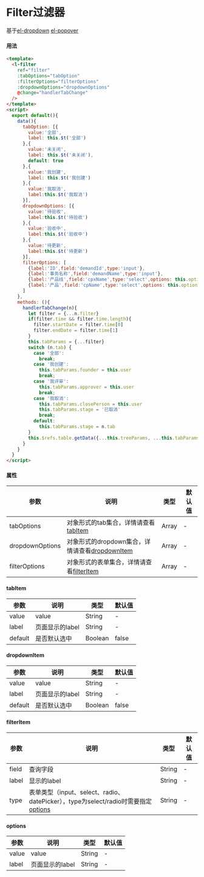 # Filter过滤器
基于[el-dropdown](https://element.eleme.cn/#/zh-CN/component/dropdown) [el-popover](https://element.eleme.cn/#/zh-CN/component/popover)  
#### 用法
``` html
<template>
  <l-filter
    ref="filter"
    :tabOptions="tabOption"
    :filterOptions="filterOptions"
    :dropdownOptions="dropdownOptions"
    @change="handlerTabChange"
  />
</template>
<script>
  export default(){
    data(){
      tabOption: [{
        value:'全部',
        label: this.$t('全部')
      },{
        value:'未关闭',
        label: this.$t('未关闭'),
        default: true
      },{
        value:'我创建',
        label: this.$t('我创建')
      },{
        value:'我取消',
        label:this.$t('我取消')
      }],
      dropdownOptions: [{
        value:'待验收',
        label:this.$t('待验收')
      },{
        value:'验收中',
        label:this.$t('验收中')
      },{
        value:'待更新',
        label:this.$t('待更新')
      }],
      filterOptions: [
        {label:'ID',field:'demandId',type:'input'},
        {label:'事务名称',field:'demandName',type:'input'},
        {label:'产品线',field:'cpxName',type:'select',options: this.options.cpxOptions},
        {label:'产品',field:'cpName',type:'select',options: this.options.cpOptions}
      ]
    },
    methods: (){
      handlerTabChange(n){
        let filter = {...n.filter}
        if(filter.time && filter.time.length){
          filter.startDate = filter.time[0]
          filter.endDate = filter.time[1]
        }
        this.tabParams = {...filter}
        switch (n.tab) {
          case '全部':
            break;
          case '我创建':
            this.tabParams.founder = this.user
            break;
          case '我评审':
            this.tabParams.approver = this.user
            break;
          case '我取消':
            this.tabParams.closePerson = this.user
            this.tabParams.stage = '已取消'
            break;
          default:
            this.tabParams.stage = n.tab
        }
        this.$refs.table.getData({...this.treeParams, ...this.tabParams, viewMdule: '1'})
      }
    }
  }
</script>
```
#### 属性  
| 参数 |  说明  | 类型  | 默认值  |
| ---- | ----  | ----  | ----  |
| tabOptions  | 对象形式的tab集合，详情请查看[tabItem](/doc/filter?id=tabItem) | Array | - |
| dropdownOptions  | 对象形式的dropdown集合，详情请查看[dropdownItem](/doc/filter?id=dropdownItem) | Array | - |
| filterOptions  | 对象形式的表单集合，详情请查看[filterItem](/doc/filter?id=filterItem) | Array | - |  

#### tabItem
| 参数 |  说明  | 类型  | 默认值  |
| ---- | ----  | ----  | ----  |
| value | value | String  | - |
| label | 页面显示的label | String  | - |
| default | 是否默认选中 | Boolean  | false |

#### dropdownItem
| 参数 |  说明  | 类型  | 默认值  |
| ---- | ----  | ----  | ----  |
| value | value | String  | - |
| label | 页面显示的label | String  | - |
| default | 是否默认选中 | Boolean  | false |

#### filterItem
| 参数 |  说明  | 类型  | 默认值 |
| ---- | ----  | ----  | ----  |
| field | 查询字段 | String  | - |
| label | 显示的label | String  | - |
| type | 表单类型（input、select、radio、datePicker），type为select/radio时需要指定[options](/doc/filter?id=options) | String  | - |

#### options
| 参数 |  说明  | 类型  | 默认值  |
| ---- | ----  | ----  | ----  |
| value | value | String  | - |
| label | 页面显示的label | String  | - |